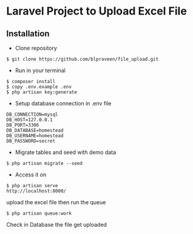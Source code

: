 # Laravel Project to Upload Excel File

## Installation
- Clone repository
```
$ git clone https://github.com/blpraveen/file_upload.git
```
- Run in your terminal
```
$ composer install
$ copy .env.example .env
$ php artisan key:generate
```
- Setup database connection in .env file
```
DB_CONNECTION=mysql
DB_HOST=127.0.0.1
DB_PORT=3306
DB_DATABASE=homestead
DB_USERNAME=homestead
DB_PASSWORD=secret
```

- Migrate tables and seed with demo data
```
$ php artisan migrate --seed
```

- Access it on
```
$ php artisan serve
http://localhost:8000/
```

upload the excel file then run the queue

```
$ php artisan queue:work
```

Check in Database the file get uploaded